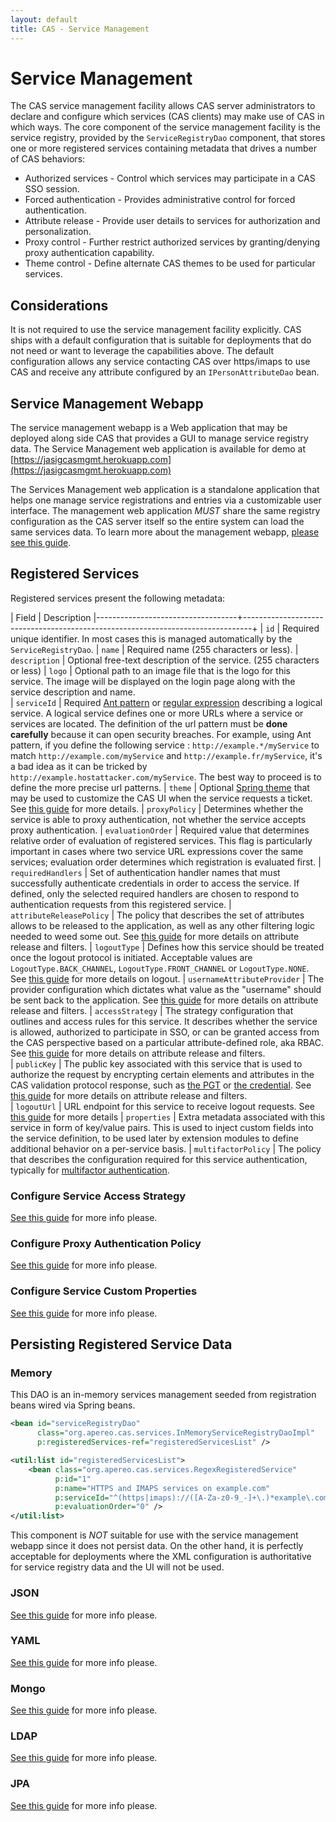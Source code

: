 ```yaml
---
layout: default
title: CAS - Service Management
---
```


# Service Management
The CAS service management facility allows CAS server administrators to declare and configure which services
(CAS clients) may make use of CAS in which ways. The core component of the service management facility is the
service registry, provided by the `ServiceRegistryDao` component, that stores one or more registered services
containing metadata that drives a number of CAS behaviors:

* Authorized services - Control which services may participate in a CAS SSO session.
* Forced authentication - Provides administrative control for forced authentication.
* Attribute release - Provide user details to services for authorization and personalization.
* Proxy control - Further restrict authorized services by granting/denying proxy authentication capability.
* Theme control - Define alternate CAS themes to be used for particular services.

## Considerations
It is not required to use the service management facility explicitly. CAS ships with a default configuration that is
suitable for deployments that do not need or want to leverage the capabilities above. The default configuration allows
any service contacting CAS over https/imaps to use CAS and receive any attribute configured by an `IPersonAttributeDao`
bean.

## Service Management Webapp

The service management webapp is a Web application that may be deployed along side CAS that provides a GUI
to manage service registry data. The Service Management web application is available for demo at [https://jasigcasmgmt.herokuapp.com](https://jasigcasmgmt.herokuapp.com)

The Services Management web application is a standalone application that helps one manage service registrations and 
entries via a customizable user interface. The management web application *MUST* share the same registry configuration as
the CAS server itself so the entire system can load the same services data. To learn more about the management webapp,
[please see this guide](Installing-ServicesMgmt-Webapp.html).

## Registered Services

Registered services present the following metadata:

| Field                             | Description
|-----------------------------------+--------------------------------------------------------------------------------+
| `id`                              | Required unique identifier. In most cases this is managed automatically by the `ServiceRegistryDao`.
| `name`                            | Required name (255 characters or less).
| `description`                     | Optional free-text description of the service. (255 characters or less)
| `logo`                              | Optional path to an image file that is the logo for this service. The image will be displayed on the login page along with the service description and name.  
| `serviceId`                       | Required [Ant pattern](http://ant.apache.org/manual/dirtasks.html#patterns) or [regular expression](http://docs.oracle.com/javase/tutorial/essential/regex/) describing a logical service. A logical service defines one or more URLs where a service or services are located. The definition of the url pattern must be **done carefully** because it can open security breaches. For example, using Ant pattern, if you define the following service : `http://example.*/myService` to match `http://example.com/myService` and `http://example.fr/myService`, it's a bad idea as it can be tricked by `http://example.hostattacker.com/myService`. The best way to proceed is to define the more precise url patterns.
| `theme`                           | Optional [Spring theme](http://static.springsource.org/spring/docs/3.2.x/spring-framework-reference/html/mvc.html#mvc-themeresolver) that may be used to customize the CAS UI when the service requests a ticket. See [this guide](User-Interface-Customization.html) for more details.
| `proxyPolicy`                     | Determines whether the service is able to proxy authentication, not whether the service accepts proxy authentication.
| `evaluationOrder`                 | Required value that determines relative order of evaluation of registered services. This flag is particularly important in cases where two service URL expressions cover the same services; evaluation order determines which registration is evaluated first.
| `requiredHandlers`                | Set of authentication handler names that must successfully authenticate credentials in order to access the service. If defined, only the selected required handlers are chosen to respond to authentication requests from this registered service.
| `attributeReleasePolicy`          | The policy that describes the set of attributes allows to be released to the application, as well as any other filtering logic needed to weed some out. See [this guide](../integration/Attribute-Release.html) for more details on attribute release and filters.
| `logoutType`                      | Defines how this service should be treated once the logout protocol is initiated. Acceptable values are `LogoutType.BACK_CHANNEL`, `LogoutType.FRONT_CHANNEL` or `LogoutType.NONE`. See [this guide](Logout-Single-Signout.html) for more details on logout.
| `usernameAttributeProvider`       | The provider configuration which dictates what value as the "username" should be sent back to the application. See [this guide](../integration/Attribute-Release.html) for more details on attribute release and filters.
| `accessStrategy`                  | The strategy configuration that outlines and access rules for this service. It describes whether the service is allowed, authorized to participate in SSO, or can be granted access from the CAS perspective based on a particular attribute-defined role, aka RBAC. See [this guide](../integration/Attribute-Release.html) for more details on attribute release and filters.  
| `publicKey`                  		| The public key associated with this service that is used to authorize the request by encrypting certain elements and attributes in the CAS validation protocol response, such as [the PGT](Configuring-Proxy-Authentication.html) or [the credential](../integration/ClearPass.html). See [this guide](../integration/Attribute-Release.html) for more details on attribute release and filters.  
| `logoutUrl`                  		| URL endpoint for this service to receive logout requests. See [this guide](Logout-Single-Signout.html) for more details
| `properties`                  	| Extra metadata associated with this service in form of key/value pairs. This is used to inject custom fields into the service definition, to be used later by extension modules to define additional behavior on a per-service basis.
| `multifactorPolicy`           	| The policy that describes the configuration required for this service authentication, typically for [multifactor authentication](Configuring-Multifactor-Authentication.html).


### Configure Service Access Strategy

[See this guide](Configuring-Service-Access-Strategy.html) for more info please.

### Configure Proxy Authentication Policy

[See this guide](Configuring-Service-Proxy-Policy.html) for more info please.

### Configure Service Custom Properties

[See this guide](Configuring-Service-Custom-Properties.html) for more info please.

## Persisting Registered Service Data

### Memory
This DAO is an in-memory services management seeded from registration beans wired via Spring beans.

```xml
<bean id="serviceRegistryDao"
      class="org.apereo.cas.services.InMemoryServiceRegistryDaoImpl"
      p:registeredServices-ref="registeredServicesList" />

<util:list id="registeredServicesList">
    <bean class="org.apereo.cas.services.RegexRegisteredService"
          p:id="1"
          p:name="HTTPS and IMAPS services on example.com"
          p:serviceId="^(https|imaps)://([A-Za-z0-9_-]+\.)*example\.com/.*"
          p:evaluationOrder="0" />
</util:list>

```

This component is _NOT_ suitable for use with the service management webapp since it does not persist data.
On the other hand, it is perfectly acceptable for deployments where the XML configuration is authoritative for
service registry data and the UI will not be used.

### JSON

[See this guide](JSON-Service-Management.html) for more info please.

### YAML

[See this guide](YAML-Service-Management.html) for more info please.

### Mongo

[See this guide](Mongo-Service-Management.html) for more info please.

### LDAP

[See this guide](LDAP-Service-Management.html) for more info please.

### JPA

[See this guide](JPA-Service-Management.html) for more info please.

